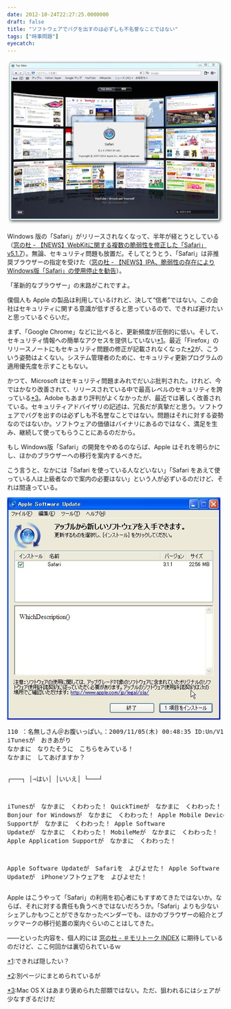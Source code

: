 ```yaml
---
date: 2012-10-24T22:27:25.0000000
draft: false
title: "ソフトウェアでバグを出すのは必ずしも不名誉なことではない"
tags: ["時事問題"]
eyecatch: 
---
```

<p><img src="20121024215321.jpg" alt="f:id:daruyanagi:20121024215321j:plain" title="f:id:daruyanagi:20121024215321j:plain" class="hatena-fotolife"></p><p>Windows 版の「Safari」がリリースされなくなって、半年が経とうとしている（<a href="http://www.forest.impress.co.jp/docs/news/20120510_531745.html">&#x7A93;&#x306E;&#x675C; - &#x3010;NEWS&#x3011;WebKit&#x306B;&#x95A2;&#x3059;&#x308B;&#x8907;&#x6570;&#x306E;&#x8106;&#x5F31;&#x6027;&#x3092;&#x4FEE;&#x6B63;&#x3057;&#x305F;&#x300C;Safari&#x300D;v5.1.7</a>）。無論、セキュリティ問題も放置だ。そしてとうとう、「Safari」は非推奨ブラウザーの指定を受けた（<a href="http://www.forest.impress.co.jp/docs/news/20121023_567875.html">&#x7A93;&#x306E;&#x675C; - &#x3010;NEWS&#x3011;IPA&#x3001;&#x8106;&#x5F31;&#x6027;&#x306E;&#x5B58;&#x5728;&#x306B;&#x3088;&#x308A;Windows&#x7248;&#x300C;Safari&#x300D;&#x306E;&#x4F7F;&#x7528;&#x505C;&#x6B62;&#x3092;&#x52E7;&#x544A;</a>）。</p><p>「革新的なブラウザー」の末路がこれですよ。</p><p>僕個人も Apple の製品は利用しているけれど、決して“信者”ではない。この会社はセキュリティに関する意識が低すぎると思っているので、できれば避けたいと思っているぐらいだ。</p><p>まず、「Google Chrome」などに比べると、更新頻度が圧倒的に低い。そして、セキュリティ情報への簡単なアクセスを提供していない<a href="#f1" name="fn1" title="できれば隠したい？">*1</a>。最近「Firefox」のリリースノートにもセキュリティ問題の修正が記載されなくなった<a href="#f2" name="fn2" title="別ページにまとめられているが">*2</a>が、こういう姿勢はよくない。システム管理者のために、セキュリティ更新プログラムの適用優先度を示すこともない。</p><p>かつて、Microsoft はセキュリティ問題まみれでだいぶ批判された。けれど、今ではかなり改善されて、リリースされている中で最高レベルのセキュリティを誇っている<a href="#f3" name="fn3" title="Mac OS X はあまり褒められた部類ではない。ただ、狙われるにはシェアが少なすぎるだけだ">*3</a>。Adobe もあまり評判がよくなかったが、最近では著しく改善されている。セキュリティアドバイザリの記述は、冗長だが真摯だと思う。ソフトウェアでバグを出すのは必ずしも不名誉なことではない。問題はそれに対する姿勢なのではないか。ソフトウェアの価値はバイナリにあるのではなく、満足を生み、継続して使ってもらうことにあるのだから。</p><p>もし Windows版「Safari」の開発をやめるのならば、Apple はそれを明らかにし、ほかのブラウザーへの移行を案内するべきだ。</p><p>こう言うと、なかには「Safari を使っている人などいない」「Safari をあえて使っている人は上級者なので案内の必要はない」という人が必ずいるのだけど、それは間違っている。</p><p><img src="20121024215617.jpg" alt="f:id:daruyanagi:20121024215617j:plain" title="f:id:daruyanagi:20121024215617j:plain" class="hatena-fotolife"></p>
<pre class="code" data-unlink>110 ：名無しさん＠お腹いっぱい。：2009/11/05(木) 00:48:35 ID:Un/V1aQn0
iTunesが　おきあがり
なかまに　なりたそうに　こちらをみている！
なかまに　してあげますか？

┌───┐
│⇒はい│
│いいえ│
└───┘

iTunesが　なかまに　くわわった！
QuickTimeが　なかまに　くわわった！
Bonjour for Windowsが　なかまに　くわわった！
Apple Mobile Device Supportが　なかまに　くわわった！
Apple Software Updateが　なかまに　くわわった！
MobileMeが　なかまに　くわわった！
Apple Application Supportが　なかまに　くわわった！

Apple Software Updateが　Safariを　よびよせた！
Apple Software Updateが　iPhoneソフトウェアを　よびよせた！ </pre><p>Apple はこうやって「Safari」の利用を初心者にもすすめてきたではないか。ならば、それに対する責任も負うべきではないだろうか。「Safari」よりも少ないシェアしかもつことができなかったベンダーでも、ほかのブラウザーの紹介とブックマークの移行処置の案内ぐらいのことはしてきた。</p><p>――といった内容を、個人的には <a href="http://www.forest.impress.co.jp/docs/serial/moritalk/">&#x7A93;&#x306E;&#x675C; - &#xFF03;&#x30E2;&#x30EA;&#x30C8;&#x30FC;&#x30AF; INDEX</a> に期待しているのだけど、ここ何回かは裏切られているｗ</p>
<div class="footnote">
<p class="footnote"><a href="#fn1" name="f1" class="footnote-number">*1</a><span class="footnote-delimiter">:</span><span class="footnote-text">できれば隠したい？</span></p>
<p class="footnote"><a href="#fn2" name="f2" class="footnote-number">*2</a><span class="footnote-delimiter">:</span><span class="footnote-text">別ページにまとめられているが</span></p>
<p class="footnote"><a href="#fn3" name="f3" class="footnote-number">*3</a><span class="footnote-delimiter">:</span><span class="footnote-text">Mac OS X はあまり褒められた部類ではない。ただ、狙われるにはシェアが少なすぎるだけだ</span></p>
</div>